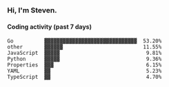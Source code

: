 ### Hi, I'm Steven.

#### Coding activity (past 7 days)
```
Go          ▓▓▓▓▓▓▓▓▓▓▓▓▓▓▓▓▓▓▓▓▓▓▓▓▓▓▓▓▓▓  53.20%
other       ▓▓▓▓▓▓                          11.55%
JavaScript  ▓▓▓▓▓                            9.81%
Python      ▓▓▓▓▓                            9.36%
Properties  ▓▓▓                              6.15%
YAML        ▓▓                               5.23%
TypeScript  ▓▓                               4.70%
```
